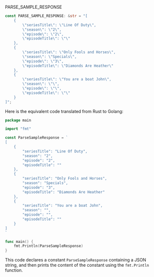 PARSE_SAMPLE_RESPONSE

```rust
const PARSE_SAMPLE_RESPONSE: &str = "[
    {
        \"seriesTitle\": \"Line Of Duty\",
        \"season\": \"2\",
        \"episode\": \"2\",
        \"episodeTitle\": \"\"
    },
    {
        \"seriesTitle\": \"Only Fools and Horses\",
        \"season\": \"Specials\",
        \"episode\": \"3\",
        \"episodeTitle\": \"Diamonds Are Heather\"
    },
    {
        \"seriesTitle\": \"You are a boat John\",
        \"season\": \"\",
        \"episode\": \"\",
        \"episodeTitle\": \"\"
    }
]";
```


Here is the equivalent code translated from Rust to Golang:

```go
package main

import "fmt"

const ParseSampleResponse = `
[
    {
        "seriesTitle": "Line Of Duty",
        "season": "2",
        "episode": "2",
        "episodeTitle": ""
    },
    {
        "seriesTitle": "Only Fools and Horses",
        "season": "Specials",
        "episode": "3",
        "episodeTitle": "Diamonds Are Heather"
    },
    {
        "seriesTitle": "You are a boat John",
        "season": "",
        "episode": "",
        "episodeTitle": ""
    }
]
`

func main() {
    fmt.Println(ParseSampleResponse)
}
```

This code declares a constant `ParseSampleResponse` containing a JSON string, and then prints the content of the constant using the `fmt.Println` function.